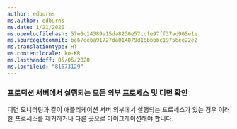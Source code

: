 ```yaml
---
author: edburns
ms.author: edburns
ms.date: 1/21/2020
ms.openlocfilehash: 57e0c14389a15da8230e57ccfe97ff37ad905e1e
ms.sourcegitcommit: be67ceba91727da014879d16bbbbc19756ee22e2
ms.translationtype: HT
ms.contentlocale: ko-KR
ms.lasthandoff: 05/05/2020
ms.locfileid: "81673129"
---
```

### <a name="identify-all-outside-processes-and-daemons-running-on-the-production-servers"></a>프로덕션 서버에서 실행되는 모든 외부 프로세스 및 디먼 확인

디먼 모니터링과 같이 애플리케이션 서버 외부에서 실행되는 프로세스가 있는 경우 이러한 프로세스를 제거하거나 다른 곳으로 마이그레이션해야 합니다.
